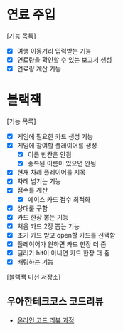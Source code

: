# 연료 주입
[기능 목록]
- [X] 여행 이동거리 입력받는 기능
- [X] 연료량을 확인할 수 있는 보고서 생성
- [X] 연료량 계산 기능

# 블랙잭
[기능 목록]
- [x] 게임에 필요한 카드 생성 기능
- [x] 게임에 찰여할 플레이어를 생성
  - [x] 이름 빈칸은 안됨
  - [x] 중복된 이름이 있으면 안됨
- [x] 현재 차례 플레이어를 지목
- [x] 차례 넘기는 기능
- [x] 점수를 계산
  - [x] 에이스 카드 점수 최적화
- [x] 상태룰 구함
- [x] 카드 한장 뽑는 기능
- [x] 처음 카드 2장 뽑는 기능
- [x] 초기 카드 받고 open할 카드를 선택함
- [x] 플레이어가 원하면 카드 한장 더 줌
- [x] 딜러가 hit이 아니면 카드 한장 더 줌
- [x] 배팅하는 기능

[블랙잭 미션 저장소]

## 우아한테크코스 코드리뷰

- [온라인 코드 리뷰 과정](https://github.com/woowacourse/woowacourse-docs/blob/master/maincourse/README.md)

